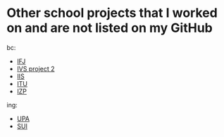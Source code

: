 # Other school projects that I worked on and are not listed on my GitHub
bc:
- [IFJ](https://github.com/MOONYROS/VUT-IFJ-project)
- [IVS project 2](https://github.com/MOONYROS/VUT-IVS-project)
- [IIS](https://github.com/MOONYROS/VUT-IIS-project)
- [ITU](https://github.com/MOONYROS/VUT-ITU-project)
- [IZP](https://github.com/MOONYROS/VUT-IZP-project-2)

ing:
- [UPA](https://github.com/MOONYROS/VUT-UPA-projects)
- [SUI](https://github.com/MOONYROS/VUT-SUI-projects)